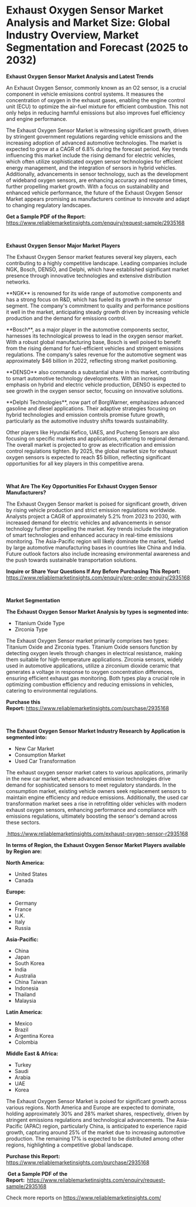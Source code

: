 <p><h1>Exhaust Oxygen Sensor Market Analysis and Market Size: Global Industry Overview, Market Segmentation and Forecast (2025 to 2032)</h1></p><p><strong>Exhaust Oxygen Sensor Market Analysis and Latest Trends</strong></p>
<p><p>An Exhaust Oxygen Sensor, commonly known as an O2 sensor, is a crucial component in vehicle emissions control systems. It measures the concentration of oxygen in the exhaust gases, enabling the engine control unit (ECU) to optimize the air-fuel mixture for efficient combustion. This not only helps in reducing harmful emissions but also improves fuel efficiency and engine performance.</p><p>The Exhaust Oxygen Sensor Market is witnessing significant growth, driven by stringent government regulations regarding vehicle emissions and the increasing adoption of advanced automotive technologies. The market is expected to grow at a CAGR of 6.8% during the forecast period. Key trends influencing this market include the rising demand for electric vehicles, which often utilize sophisticated oxygen sensor technologies for efficient energy management, and the integration of sensors in hybrid vehicles. Additionally, advancements in sensor technology, such as the development of wideband oxygen sensors, are enhancing accuracy and response times, further propelling market growth. With a focus on sustainability and enhanced vehicle performance, the future of the Exhaust Oxygen Sensor Market appears promising as manufacturers continue to innovate and adapt to changing regulatory landscapes.</p></p>
<p><strong>Get a Sample PDF of the Report:&nbsp;</strong> <a href="https://www.reliablemarketinsights.com/enquiry/request-sample/2935168?utm_campaign=3270&utm_medium=2&utm_source=Github&utm_content=ia&utm_term=14032025&utm_id=exhaust-oxygen-sensor">https://www.reliablemarketinsights.com/enquiry/request-sample/2935168</a></p>
<p>&nbsp;</p>
<p><strong>Exhaust Oxygen Sensor Major Market Players</strong></p>
<p><p>The Exhaust Oxygen Sensor market features several key players, each contributing to a highly competitive landscape. Leading companies include NGK, Bosch, DENSO, and Delphi, which have established significant market presence through innovative technologies and extensive distribution networks.</p><p>**NGK** is renowned for its wide range of automotive components and has a strong focus on R&D, which has fueled its growth in the sensor segment. The company's commitment to quality and performance positions it well in the market, anticipating steady growth driven by increasing vehicle production and the demand for emissions control.</p><p>**Bosch**, as a major player in the automotive components sector, harnesses its technological prowess to lead in the oxygen sensor market. With a robust global manufacturing base, Bosch is well poised to benefit from the rising demand for fuel-efficient vehicles and stringent emissions regulations. The company’s sales revenue for the automotive segment was approximately $46 billion in 2022, reflecting strong market positioning.</p><p>**DENSO** also commands a substantial share in this market, contributing to smart automotive technology developments. With an increasing emphasis on hybrid and electric vehicle production, DENSO is expected to see growth in the oxygen sensor sector, focusing on innovative solutions.</p><p>**Delphi Technologies**, now part of BorgWarner, emphasizes advanced gasoline and diesel applications. Their adaptive strategies focusing on hybrid technologies and emission controls promise future growth, particularly as the automotive industry shifts towards sustainability.</p><p>Other players like Hyundai Kefico, UAES, and Pucheng Sensors are also focusing on specific markets and applications, catering to regional demand. The overall market is projected to grow as electrification and emission control regulations tighten. By 2025, the global market size for exhaust oxygen sensors is expected to reach $5 billion, reflecting significant opportunities for all key players in this competitive arena.</p></p>
<p>&nbsp;</p>
<p><strong>What Are The Key Opportunities For Exhaust Oxygen Sensor Manufacturers?</strong></p>
<p><p>The Exhaust Oxygen Sensor market is poised for significant growth, driven by rising vehicle production and strict emission regulations worldwide. Analysts project a CAGR of approximately 5.2% from 2023 to 2030, with increased demand for electric vehicles and advancements in sensor technology further propelling the market. Key trends include the integration of smart technologies and enhanced accuracy in real-time emissions monitoring. The Asia-Pacific region will likely dominate the market, fueled by large automotive manufacturing bases in countries like China and India. Future outlook factors also include increasing environmental awareness and the push towards sustainable transportation solutions.</p></p>
<p><strong>Inquire or Share Your Questions If Any Before Purchasing This Report:</strong> <a href="https://www.reliablemarketinsights.com/enquiry/pre-order-enquiry/2935168?utm_campaign=3270&utm_medium=2&utm_source=Github&utm_content=ia&utm_term=14032025&utm_id=exhaust-oxygen-sensor">https://www.reliablemarketinsights.com/enquiry/pre-order-enquiry/2935168</a></p>
<p>&nbsp;</p>
<p><strong>Market Segmentation</strong></p>
<p><strong>The Exhaust Oxygen Sensor Market Analysis by types is segmented into:</strong></p>
<p><ul><li>Titanium Oxide Type</li><li>Zirconia Type</li></ul></p>
<p><p>The Exhaust Oxygen Sensor market primarily comprises two types: Titanium Oxide and Zirconia types. Titanium Oxide sensors function by detecting oxygen levels through changes in electrical resistance, making them suitable for high-temperature applications. Zirconia sensors, widely used in automotive applications, utilize a zirconium dioxide ceramic that generates a voltage in response to oxygen concentration differences, ensuring efficient exhaust gas monitoring. Both types play a crucial role in optimizing combustion efficiency and reducing emissions in vehicles, catering to environmental regulations.</p></p>
<p><strong>Purchase this Report:&nbsp;</strong><a href="https://www.reliablemarketinsights.com/purchase/2935168?utm_campaign=3270&utm_medium=2&utm_source=Github&utm_content=ia&utm_term=14032025&utm_id=exhaust-oxygen-sensor">https://www.reliablemarketinsights.com/purchase/2935168</a></p>
<p>&nbsp;</p>
<p><strong>The Exhaust Oxygen Sensor Market Industry Research by Application is segmented into:</strong></p>
<p><ul><li>New Car Market</li><li>Consumption Market</li><li>Used Car Transformation</li></ul></p>
<p><p>The exhaust oxygen sensor market caters to various applications, primarily in the new car market, where advanced emission technologies drive demand for sophisticated sensors to meet regulatory standards. In the consumption market, existing vehicle owners seek replacement sensors to maintain engine efficiency and reduce emissions. Additionally, the used car transformation market sees a rise in retrofitting older vehicles with modern exhaust oxygen sensors, enhancing performance and compliance with emissions regulations, ultimately boosting the sensor's demand across these sectors.</p></p>
<p><a href="https://www.reliablemarketinsights.com/exhaust-oxygen-sensor-r2935168?utm_campaign=3270&utm_medium=2&utm_source=Github&utm_content=ia&utm_term=14032025&utm_id=exhaust-oxygen-sensor">&nbsp;https://www.reliablemarketinsights.com/exhaust-oxygen-sensor-r2935168</a></p>
<p><strong>In terms of Region, the Exhaust Oxygen Sensor Market Players available by Region are:</strong></p>
<p>
    <p> <strong> North America: </strong>
        <ul>
            <li>United States</li>
            <li>Canada</li>
        </ul>
        </p> 
    <p> <strong> Europe: </strong>
        <ul>
            <li>Germany</li>
            <li>France</li>
            <li>U.K.</li>
            <li>Italy</li>
            <li>Russia</li>
        </ul>
        </p> 
    <p> <strong> Asia-Pacific: </strong>
        <ul>
            <li>China</li>
            <li>Japan</li>
            <li>South Korea</li>
            <li>India</li>
            <li>Australia</li>
            <li>China Taiwan</li>
            <li>Indonesia</li>
            <li>Thailand</li>
            <li>Malaysia</li>
        </ul>
        </p> 
    <p> <strong> Latin America: </strong>
        <ul>
            <li>Mexico</li>
            <li>Brazil</li>
            <li>Argentina Korea</li>
            <li>Colombia</li>
        </ul>
        </p> 
    <p> <strong> Middle East & Africa: </strong>
        <ul>
            <li>Turkey</li>
            <li>Saudi</li>
            <li>Arabia</li>
            <li>UAE</li>
            <li>Korea</li>
        </ul>
    </p>
    </p>
<p><p>The Exhaust Oxygen Sensor Market is poised for significant growth across various regions. North America and Europe are expected to dominate, holding approximately 30% and 28% market shares, respectively, driven by stringent emissions regulations and technological advancements. The Asia-Pacific (APAC) region, particularly China, is anticipated to experience rapid growth, capturing around 25% of the market due to increasing automotive production. The remaining 17% is expected to be distributed among other regions, highlighting a competitive global landscape.</p></p>
<p><strong>Purchase this Report: </strong><a href="https://www.reliablemarketinsights.com/purchase/2935168?utm_campaign=3270&utm_medium=2&utm_source=Github&utm_content=ia&utm_term=14032025&utm_id=exhaust-oxygen-sensor">https://www.reliablemarketinsights.com/purchase/2935168</a></p>
<p>&nbsp;<strong>Get a Sample PDF of the Report:&nbsp;&nbsp;</strong><a href="https://www.reliablemarketinsights.com/enquiry/request-sample/2935168?utm_campaign=3270&utm_medium=2&utm_source=Github&utm_content=ia&utm_term=14032025&utm_id=exhaust-oxygen-sensor">https://www.reliablemarketinsights.com/enquiry/request-sample/2935168</a></p>
<p><strong></strong></p>
<p>Check more reports on <a href="https://www.reliablemarketinsights.com/?utm_campaign=3270&utm_medium=2&utm_source=Github&utm_content=ia&utm_term=14032025&utm_id=exhaust-oxygen-sensor">https://www.reliablemarketinsights.com/</a></p>
